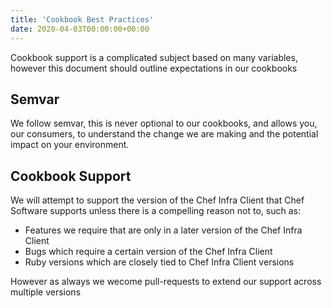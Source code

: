 ```yaml
---
title: 'Cookbook Best Practices'
date: 2020-04-03T00:00:00+00:00
---
```


Cookbook support is a complicated subject based on many variables, however this document should outline expectations in our cookbooks

## Semvar

We follow semvar, this is never optional to our cookbooks, and allows you, our consumers, to understand the change we are making and the potential impact on your environment.

## Cookbook Support

We will attempt to support the version of the Chef Infra Client that Chef Software supports unless there is a compelling reason not to, such as:

- Features we require that are only in a later version of the Chef Infra Client
- Bugs which require a certain version of the Chef Infra Client
- Ruby versions which are closely tied to Chef Infra Client versions

However as always we wecome pull-requests to extend our support across multiple versions
